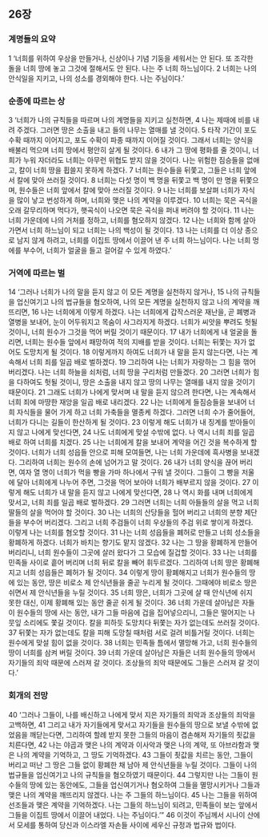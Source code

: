 ## 26장
### 계명들의 요약
1 ‘너희를 위하여 우상을 만들거나, 신상이나 기념 기둥을 세워서는 안 된다. 또 조각한 돌을 너희 땅에 놓고 그것에 절해서도 안 된다. 나는 주 너희 하느님이다.
2 너희는 나의 안식일을 지키고, 나의 성소를 경외해야 한다. 나는 주님이다.’
### 순종에 따르는 상
3 ‘너희가 나의 규칙들을 따르며 나의 계명들을 지키고 실천하면,
4 나는 제때에 비를 내려 주겠다. 그러면 땅은 소출을 내고 들의 나무는 열매를 낼 것이다.
5 타작 기간이 포도 수확 때까지 이어지고, 포도 수확이 파종 때까지 이어질 것이다. 그래서 너희는 양식을 배불리 먹으며 너희 땅에서 평안히 살게 될 것이다.
6 내가 그 땅에 평화를 줄 것이니, 너희가 누워 자더라도 너희는 아무런 위협도 받지 않을 것이다. 나는 위험한 짐승들을 없애고, 칼이 너희 땅을 휩쓸지 못하게 하겠다.
7 너희는 원수들을 뒤쫓고, 그들은 너희 앞에서 칼에 맞아 쓰러질 것이다.
8 너희는 다섯 명이 백 명을 뒤쫓고 백 명이 만 명을 뒤쫓으며, 원수들은 너희 앞에서 칼에 맞아 쓰러질 것이다.
9 나는 너희를 보살펴 너희가 자식을 많이 낳고 번성하게 하며, 너희와 맺은 나의 계약을 이루겠다.
10 너희는 묵은 곡식을 오래 갈무리하며 먹다가, 햇곡식이 나오면 묵은 곡식을 퍼내 버려야 할 것이다.
11 나는 너희 가운데에 나의 거처를 정하고, 너희를 혐오하지 않겠다.
12 나는 너희와 함께 살아가면서 너희 하느님이 되고 너희는 나의 백성이 될 것이다.
13 나는 너희를 더 이상 종으로 남지 않게 하려고, 너희를 이집트 땅에서 이끌어 낸 주 너희 하느님이다. 나는 너희 멍에를 부수어, 너희가 얼굴을 들고 걸어갈 수 있게 하였다.’
### 거역에 따르는 벌
14 ‘그러나 너희가 나의 말을 듣지 않고 이 모든 계명을 실천하지 않거나,
15 나의 규칙들을 업신여기고 나의 법규들을 혐오하여, 나의 모든 계명을 실천하지 않고 나의 계약을 깨뜨리면,
16 나는 너희에게 이렇게 하겠다. 나는 너희에게 갑작스러운 재난을, 곧 폐병과 열병을 보내어, 눈이 어두워지고 목숨이 사그라지게 하겠다. 너희가 씨앗을 뿌려도 헛될 것이니, 너희 원수가 그것을 먹어 버릴 것이기 때문이다.
17 내가 너희에게 내 얼굴을 돌리면, 너희는 원수들 앞에서 패망하여 적의 지배를 받을 것이다. 너희는 뒤쫓는 자가 없어도 도망치게 될 것이다.
18 이렇게까지 하여도 너희가 내 말을 듣지 않는다면, 나는 계속해서 너희 죄를 일곱 배로 벌하겠다.
19 그리하여 나는 너희가 자랑하는 그 힘을 꺾어 버리겠다. 나는 너희 하늘을 쇠처럼, 너희 땅을 구리처럼 만들겠다.
20 그러면 너희가 힘을 다하여도 헛될 것이니, 땅은 소출을 내지 않고 땅의 나무는 열매를 내지 않을 것이기 때문이다.
21 그래도 너희가 나에게 맞서며 내 말을 듣지 않으려 한다면, 나는 계속해서 너희 죄에 마땅한 재앙을 일곱 배로 내리겠다.
22 나는 너희에게 들짐승들을 보내어 너희 자식들을 물어 가게 하고 너희 가축들을 멸종케 하겠다. 그러면 너희 수가 줄어들어, 너희가 다니는 길들이 한산하게 될 것이다.
23 이렇게 해도 너희가 내 징계를 받아들이지 않고 나에게 맞선다면,
24 나도 너희에게 맞설 수밖에 없다. 나 역시 너희 죄를 일곱 배로 하여 너희를 치겠다.
25 나는 너희에게 칼을 보내어 계약을 어긴 것을 복수하게 할 것이다. 너희가 너희 성읍들 안으로 피해 모여들면, 나는 너희 가운데에 흑사병을 보내겠다. 그리하여 너희는 원수의 손에 넘어가고 말 것이다.
26 내가 너희 양식을 끊어 버리면, 여자 열 명이 너희가 먹을 빵을 가마 하나에서 구워 낼 것이다. 그들이 그 빵을 저울에 달아 너희에게 나누어 주면, 그것을 먹어 보아야 너희가 배부르지 않을 것이다.
27 이렇게 해도 너희가 내 말을 듣지 않고 나에게 맞선다면,
28 나 역시 화를 내며 너희에게 맞서고, 너희 죄를 일곱 배로 벌하겠다.
29 그러면 너희는 너희 아들들의 살을 먹고 너희 딸들의 살을 먹어야 할 것이다.
30 나는 너희의 산당들을 헐어 버리고 너희의 분향 제단들을 부수어 버리겠다. 그리고 너희 주검들이 너희 우상들의 주검 위로 쌓이게 하겠다. 이렇게 나는 너희를 혐오할 것이다.
31 나는 너희 성읍들을 폐허로 만들고 너희 성소들을 황폐하게 하겠다. 너희가 바치는 향기도 맡지 않겠다.
32 나는 그 땅을 황폐하게 만들어 버리리니, 너희 원수들이 그곳에 살러 왔다가 그 모습에 질겁할 것이다.
33 나는 너희를 민족들 사이로 흩어 버리며 너희 뒤로 칼을 빼어 휘두르겠다. 그리하여 너희 땅은 황폐해지고 너희 성읍들은 폐허가 될 것이다.
34 이렇게 땅이 황폐해지고 너희가 원수들의 땅에 있는 동안, 땅은 비로소 제 안식년들을 줄곧 누리게 될 것이다. 그때에야 비로소 땅은 쉬면서 제 안식년들을 누릴 것이다.
35 너희 땅은, 너희가 그곳에 살 때 안식년에 쉬지 못한 대신, 이제 황폐해 있는 동안 줄곧 쉬게 될 것이다.
36 너희 가운데 살아남은 자들이 원수들의 땅에 사는 동안, 내가 그들 마음에 겁을 집어넣으리니, 그들은 떨어지는 나뭇잎 소리에도 쫓길 것이다. 칼을 피하듯 도망치다 뒤쫓는 자가 없는데도 쓰러질 것이다.
37 뒤쫓는 자가 없는데도 칼을 피해 도망칠 때처럼 서로 걸려 비틀거릴 것이다. 너희는 원수에게 맞설 힘이 없을 것이다.
38 너희는 민족들 틈에서 멸망해 가고, 너희 원수들의 땅이 너희를 삼켜 버릴 것이다.
39 너희 가운데 살아남은 자들은 너희 원수들의 땅에서 자기들의 죄악 때문에 스러져 갈 것이다. 조상들의 죄악 때문에도 그들은 스러져 갈 것이다.’
### 회개의 전망
40 ‘그러나 그들이, 나를 배신하고 나에게 맞서 지은 자기들의 죄악과 조상들의 죄악을 고백하면,
41 그리고 내가 자기들에게 맞서고 자기들을 원수들의 땅으로 보낼 수밖에 없었음을 깨닫는다면, 그리하여 할례 받지 못한 그들의 마음이 겸손해져 자기들의 죗값을 치른다면,
42 나는 야곱과 맺은 나의 계약과 이사악과 맺은 나의 계약, 또 아브라함과 맺은 나의 계약을 기억하고, 그 땅도 기억하겠다.
43 그들이 죗값을 치르는 동안, 그들이 버리고 떠난 그 땅은 그들 없이 황폐한 채 남아 제 안식년들을 누릴 것이다. 그들이 나의 법규들을 업신여기고 나의 규칙들을 혐오하였기 때문이다.
44 그렇지만 나는 그들이 원수들의 땅에 있는 동안에도, 그들을 업신여기거나 혐오하여 그들을 멸망시키거나 그들과 맺은 나의 계약을 깨뜨리지 않겠다. 나는 주 그들의 하느님이다.
45 나는 그들을 위하여 선조들과 맺은 계약을 기억하겠다. 나는 그들의 하느님이 되려고, 민족들이 보는 앞에서 그들을 이집트 땅에서 이끌어 내었다. 나는 주님이다.’”
46 이것이 주님께서 시나이 산에서 모세를 통하여 당신과 이스라엘 자손들 사이에 세우신 규정과 법규와 법이다.
